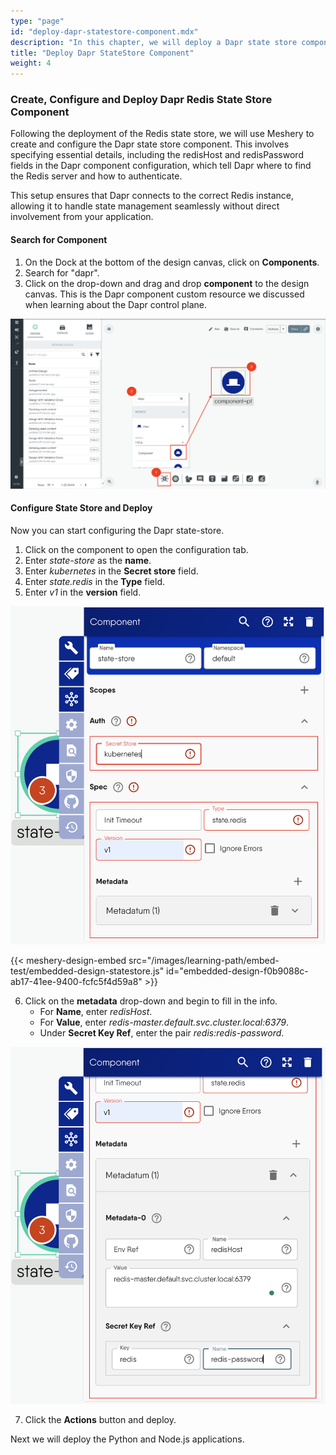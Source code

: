 ```yaml
---
type: "page"
id: "deploy-dapr-statestore-component.mdx"
description: "In this chapter, we will deploy a Dapr state store component using Redis, which will be used to manage the state of our applications in a distributed environment."
title: "Deploy Dapr StateStore Component"
weight: 4
---
```


### Create, Configure and Deploy Dapr Redis State Store Component

Following the deployment of the Redis state store, we will use Meshery to create and configure the Dapr state store component. This involves specifying essential details, including the redisHost and redisPassword fields in the Dapr component configuration, which tell Dapr where to find the Redis server and how to authenticate.

This setup ensures that Dapr connects to the correct Redis instance, allowing it to handle state management seamlessly without direct involvement from your application.

#### Search for Component

1. On the Dock at the bottom of the design canvas, click on **Components**.
2. Search for "dapr".
3. Click on the drop-down and drag and drop **component** to the design canvas. This is the Dapr component custom resource we discussed when learning about the Dapr control plane.

![drag-component](drag-component.png)

#### Configure State Store and Deploy

Now you can start configuring the Dapr state-store.

1. Click on the component to open the configuration tab.
2. Enter _state-store_ as the **name**.
3. Enter _kubernetes_ in the **Secret store** field.
4. Enter _state.redis_ in the **Type** field.
5. Enter _v1_ in the **version** field.

![state-store](state-store.png)

{{< meshery-design-embed src="/images/learning-path/embed-test/embedded-design-statestore.js" id="embedded-design-f0b9088c-ab17-41ee-9400-fcfc5f4d59a8" >}}

6. Click on the **metadata** drop-down and begin to fill in the info.
   - For **Name**, enter _redisHost_.
   - For **Value**, enter _redis-master.default.svc.cluster.local:6379_.
   - Under **Secret Key Ref**, enter the pair _redis:redis-password_.

![metadata](metadata.png)

7. Click the **Actions** button and deploy.

Next we will deploy the Python and Node.js applications.


